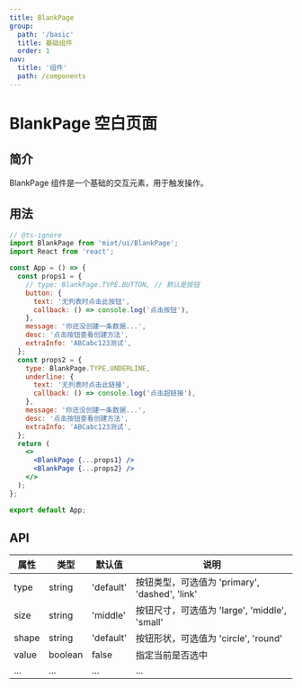 ```yaml
---
title: BlankPage
group:
  path: '/basic'
  title: 基础组件
  order: 1
nav:
  title: '组件'
  path: /components
---
```


# BlankPage 空白页面

## 简介

BlankPage 组件是一个基础的交互元素，用于触发操作。

## 用法

```jsx
// @ts-ignore
import BlankPage from 'miot/ui/BlankPage';
import React from 'react';

const App = () => {
  const props1 = {
    // type: BlankPage.TYPE.BUTTON, // 默认是按钮
    button: {
      text: '无列表时点击此按钮',
      callback: () => console.log('点击按钮'),
    },
    message: '你还没创建一条数据...',
    desc: '点击按钮查看创建方法',
    extraInfo: 'ABCabc123测试',
  };
  const props2 = {
    type: BlankPage.TYPE.UNDERLINE,
    underline: {
      text: '无列表时点击此链接',
      callback: () => console.log('点击超链接'),
    },
    message: '你还没创建一条数据...',
    desc: '点击按钮查看创建方法',
    extraInfo: 'ABCabc123测试',
  };
  return (
    <>
      <BlankPage {...props1} />
      <BlankPage {...props2} />
    </>
  );
};

export default App;
```

## API

| 属性  | 类型    | 默认值    | 说明                                           |
| ----- | ------- | --------- | ---------------------------------------------- |
| type  | string  | 'default' | 按钮类型，可选值为 'primary', 'dashed', 'link' |
| size  | string  | 'middle'  | 按钮尺寸，可选值为 'large', 'middle', 'small'  |
| shape | string  | 'default' | 按钮形状，可选值为 'circle', 'round'           |
| value | boolean | false     | 指定当前是否选中                               |
| ...   | ...     | ...       | ...                                            |
